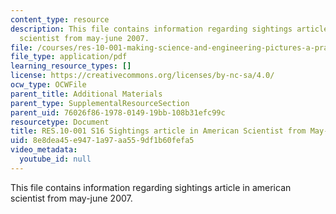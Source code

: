 ```yaml
---
content_type: resource
description: This file contains information regarding sightings article in american
  scientist from may-june 2007.
file: /courses/res-10-001-making-science-and-engineering-pictures-a-practical-guide-to-presenting-your-work-spring-2016/8e8dea45e9471a97aa559df1b60fefa5_MITRES_10_001S16_MayJune07.pdf
file_type: application/pdf
learning_resource_types: []
license: https://creativecommons.org/licenses/by-nc-sa/4.0/
ocw_type: OCWFile
parent_title: Additional Materials
parent_type: SupplementalResourceSection
parent_uid: 76026f86-1978-0149-19bb-108b31efc99c
resourcetype: Document
title: RES.10-001 S16 Sightings article in American Scientist from May-June 2007
uid: 8e8dea45-e947-1a97-aa55-9df1b60fefa5
video_metadata:
  youtube_id: null
---
```

This file contains information regarding sightings article in american scientist from may-june 2007.